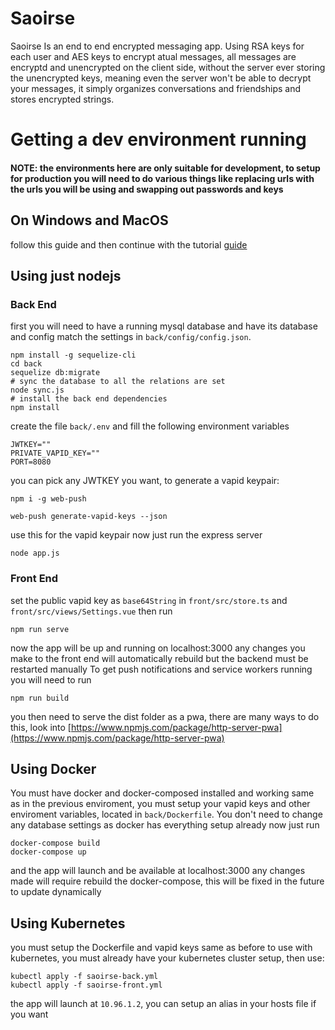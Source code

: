 # Saoirse
Saoirse Is an end to end encrypted messaging app. Using RSA keys for each user and AES keys to encrypt atual messages, all messages are encryptd and unencrypted on the client side, without the server ever storing the unencrypted keys, meaning even the server won't be able to decrypt your messages, it simply organizes conversations and friendships and stores encrypted strings.

# Getting a dev environment running
#### NOTE: the environments here are only suitable for development, to setup for production you will need to do various things like replacing urls with the urls you will be using and swapping out passwords and keys
## On Windows and MacOS
follow this guide and then continue with the tutorial
[guide](https://tutorials.ubuntu.com/tutorial/tutorial-install-ubuntu-desktop#0)

## Using just nodejs
### Back End
first you will need to have a running mysql database and have its database and config match the settings in `back/config/config.json`.
```# install sequelize-cli to migrate the database
npm install -g sequelize-cli
cd back
sequelize db:migrate
# sync the database to all the relations are set
node sync.js
# install the back end dependencies
npm install
```
create the file `back/.env` and fill the following environment variables
```
JWTKEY=""
PRIVATE_VAPID_KEY=""
PORT=8080
```
you can pick any JWTKEY you want, to generate a vapid keypair:

```
npm i -g web-push

web-push generate-vapid-keys --json
```

use this for the vapid keypair
now just run the express server

`node app.js`

### Front End
set the public vapid key as `base64String` in `front/src/store.ts` and `front/src/views/Settings.vue`
then run

`npm run serve`

now the app will be up and running on localhost:3000 any changes you make to the front end will automatically rebuild but the backend must be restarted manually
To get push notifications and service workers running you will need to run

`npm run build`

you then need to serve the dist folder as a pwa, there are many ways to do this, look into [https://www.npmjs.com/package/http-server-pwa](https://www.npmjs.com/package/http-server-pwa)

## Using Docker
You must have docker and docker-composed installed and working
same as in the previous enviroment, you must setup your vapid keys and other enviroment variables, located in `back/Dockerfile`.
You don't need to change any database settings as docker has everything setup already
now just run

```
docker-compose build
docker-compose up
```

and the app will launch and be available at localhost:3000
any changes made will require rebuild the docker-compose, this will be fixed in the future to update dynamically

## Using Kubernetes
you must setup the Dockerfile and vapid keys same as before
to use with kubernetes, you must already have your kubernetes cluster setup, then use:

```
kubectl apply -f saoirse-back.yml
kubectl apply -f saoirse-front.yml
```

the app will launch at `10.96.1.2`, you can setup an alias in your hosts file if you want
